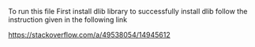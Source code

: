 To run this file 
First install dlib library
to successfully install dlib follow the instruction given in the following link

https://stackoverflow.com/a/49538054/14945612
